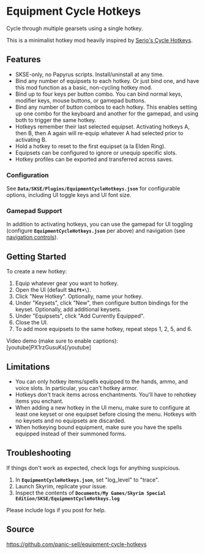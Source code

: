 # **Equipment Cycle Hotkeys**

Cycle through multiple gearsets using a single hotkey.

This is a minimalist hotkey mod heavily inspired by [Serio's Cycle Hotkeys](https://www.nexusmods.com/skyrimspecialedition/mods/27184).


## **Features**

- SKSE-only, no Papyrus scripts. Install/uninstall at any time.
- Bind any number of equipsets to each hotkey. Or just bind one, and have this mod function as a basic, non-cycling hotkey mod.
- Bind up to four keys per button combo. You can bind normal keys, modifier keys, mouse buttons, or gamepad buttons.
- Bind any number of button combos to each hotkey. This enables setting up one combo for the keyboard and another for the gamepad, and using both to trigger the same hotkey.
- Hotkeys remember their last selected equipset. Activating hotkeys A, then B, then A again will re-equip whatever A had selected prior to activating B.
- Hold a hotkey to reset to the first equipset (a la Elden Ring).
- Equipsets can be configured to ignore or unequip specific slots.
- Hotkey profiles can be exported and transferred across saves.

### Configuration

See **`Data/SKSE/Plugins/EquipmentCycleHotkeys.json`** for configurable options, including UI toggle keys and UI font size.

### Gamepad Support

In addition to activating hotkeys, you can use the gamepad for UI toggling (configure **`EquipmentCycleHotkeys.json`** per above) and navigation (see [navigation controls](https://drive.google.com/file/d/1STcKJ7hCKOj6I4IvgWlgPgdLmnYBhEC3/view)).


## **Getting Started**

To create a new hotkey:
1. Equip whatever gear you want to hotkey.
1. Open the UI (default **`Shift+\`**).
1. Click "New Hotkey". Optionally, name your hotkey.
1. Under "Keysets", click "New", then configure button bindings for the keyset. Optionally, add additional keysets.
1. Under "Equipsets", click "Add Currently Equipped".
1. Close the UI.
1. To add more equipsets to the same hotkey, repeat steps 1, 2, 5, and 6.

Video demo (make sure to enable captions):
[youtube]PX1rzGusuKs[/youtube]


## **Limitations**

- You can only hotkey items/spells equipped to the hands, ammo, and voice slots. In particular, you can't hotkey armor.
- Hotkeys don't track items across enchantments. You'll have to rehotkey items you enchant.
- When adding a new hotkey in the UI menu, make sure to configure at least one keyset or one equipset before closing the menu. Hotkeys with no keysets and no equipsets are discarded.
- When hotkeying bound equipment, make sure you have the spells equipped instead of their summoned forms.


## **Troubleshooting**

If things don't work as expected, check logs for anything suspicious.
1. In **`EquipmentCycleHotkeys.json`**, set "log_level" to "trace".
1. Launch Skyrim, replicate your issue.
1. Inspect the contents of **`Documents/My Games/Skyrim Special Edition/SKSE/EquipmentCycleHotkeys.log`**

Please include logs if you post for help.


## **Source**

https://github.com/panic-sell/equipment-cycle-hotkeys
